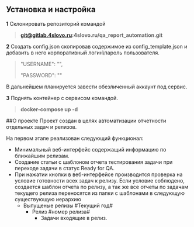 ## Установка и настройка

**1** Склонировать репозиторий командой
> **git@gitlab.4slovo.ru:4slovo.ru/qa_report_automation.git**
> 
**2** Создать config.json скопировав содержимое из config_template.json и добавить в него корпоративный логин\пароль пользователя. 
>   "USERNAME": "",
> 
>  "PASSWORD": ""

В дальнейшем планируется завести обезличенный аккаунт под сервис.

**3** Поднять контейнер с сервисом командой. 
> **docker-compose up -d**
>
##О проекте
Проект создан в целях автоматизации отчетности отдельных задач и релизов.

На первом этапе реализован следующий функционал:

- Минимальный веб-интерфейс содержащий информацию по ближайшим релизам.
- Создание статьи с шаблоном отчета тестирования задачи при переходе задачи в статус Ready for QA.
- При нажатии кнопки в веб-интерфейсе производится проверка на условие готовности всех задач к релизу.
Если условие соблюдено, создается шаблон отчета по релизу, а так же все отчеты по задачам текущего релиза
  переносятся из папки с шаблонами в следующую существующую иерархию
    - Выпущеные релизы #Текущий год# 
        - Релиз #номер релиза# 
            - Задачи входящие в релиз.
